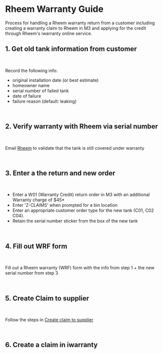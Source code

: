 # Rheem Warranty Guide

Process for handling a Rheem warranty return from a customer including creating a 
warranty claim to Rheem in M3 and applying for the credit through Rheem's iwarranty online
service.

## 1. Get old tank information from customer

<br>

Record the following info:

- original installation date (or best estimate)
- homeowner name
- serial number of failed tank
- date of failure
- failure reason (default: leaking)

<br>

## 2. Verify warranty with Rheem via serial number

<br>

Email [Rheem](mailto:Canada.Warranty@Rheem.com) to validate that the tank is still covered under warranty

<br>

## 3. Enter a the return and new order

<br>

- Enter a W01 (Warranty Credit) return order in M3 with an additional Warranty charge of $45*
- Enter 'Z-CLAIMS' when prompted for a bin location
- Enter an appropriate customer order type for the new tank (C01, C02 C04). 
- Retain the serial number sticker from the box of the new tank

<br>

## 4. Fill out WRF form

<br>

Fill out a Rheem warranty (WRF) form with the info from step 1 + the new serial number from step 3

<br>

## 5. Create Claim to supplier

<br>

Follow the steps in [Create claim to supplier](/Warranty/Create_claim_to_supplier.md)

<br>

## 6. Create a claim in iwarranty

<br>



